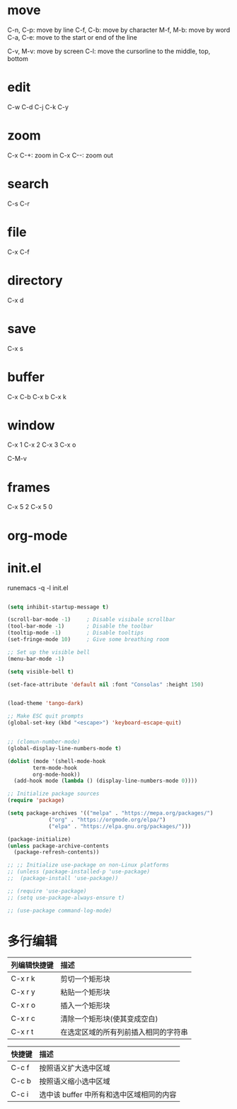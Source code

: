 # move
C-n, C-p: move by line
C-f, C-b: move by character
M-f, M-b: move by word
C-a, C-e: move to the start or end of the line 

C-v, M-v: move by screen
C-l: move the cursorline to the middle, top, bottom

# edit
C-w
C-d
C-j
C-k
C-y

# zoom
C-x C-+: zoom in
C-x C--: zoom out




# search
C-s
C-r

# file
C-x C-f

# directory
C-x d

# save
C-x s

# buffer
C-x C-b
C-x b <buffrename>
C-x k

# window
C-x 1
C-x 2
C-x 3
C-x o

C-M-v

# frames
C-x 5 2
C-x 5 0

# org-mode  



# init.el

runemacs -q -l init.el

```lisp

(setq inhibit-startup-message t)

(scroll-bar-mode -1)     ; Disable visibale scrollbar
(tool-bar-mode -1)       ; Disable the toolbar
(tooltip-mode -1)        ; Disable tooltips
(set-fringe-mode 10)     ; Give some breathing room

;; Set up the visible bell
(menu-bar-mode -1)

(setq visible-bell t)

(set-face-attribute 'default nil :font "Consolas" :height 150)


(load-theme 'tango-dark)

;; Make ESC quit prompts
(global-set-key (kbd "<escape>") 'keyboard-escape-quit)


;; (clomun-number-mode)
(global-display-line-numbers-mode t)

(dolist (mode '(shell-mode-hook
		term-mode-hook
		org-mode-hook))
  (add-hook mode (lambda () (display-line-numbers-mode 0))))

;; Initialize package sources
(require 'package)

(setq package-archives '(("melpa" . "https://mepa.org/packages/")
			 ("org" . "https://orgmode.org/elpa/")
			 ("elpa" . "https://elpa.gnu.org/packages/")))

(package-initialize)
(unless package-archive-contents
  (package-refresh-contents))

;; ;; Initialize use-package on non-Linux platforms
;; (unless (package-installed-p 'use-package)
;;  (package-install 'use-package))

;; (require 'use-package)
;; (setq use-package-always-ensure t)

;; (use-package command-log-mode)

```

# 多行编辑



| 列编辑快捷键 | 描述                                 |
| :----------- | :----------------------------------- |
| C-x r k      | 剪切一个矩形块                       |
| C-x r y      | 粘贴一个矩形块                       |
| C-x r o      | 插入一个矩形块                       |
| C-x r c      | 清除一个矩形块(使其变成空白)         |
| C-x r t      | 在选定区域的所有列前插入相同的字符串 |



| 快捷键 | 描述                                     |
| :----- | :--------------------------------------- |
| C-c f  | 按照语义扩大选中区域                     |
| C-c b  | 按照语义缩小选中区域                     |
| C-c i  | 选中该 buffer 中所有和选中区域相同的内容 |
